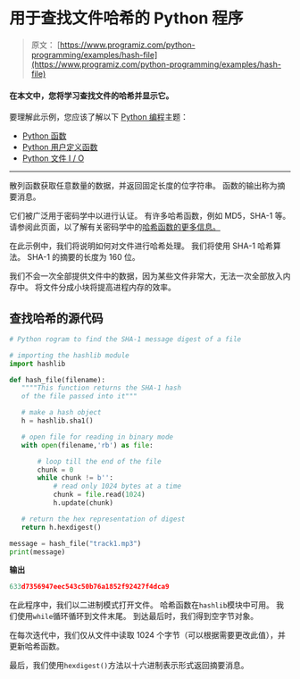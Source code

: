 # 用于查找文件哈希的 Python 程序

> 原文： [https://www.programiz.com/python-programming/examples/hash-file](https://www.programiz.com/python-programming/examples/hash-file)

#### 在本文中，您将学习查找文件的哈希并显示它。

要理解此示例，您应该了解以下 [Python 编程](/python-programming "Python tutorial")主题：

*   [Python 函数](/python-programming/function)
*   [Python 用户定义函数](/python-programming/user-defined-function)
*   [Python 文件 I / O](/python-programming/file-operation)

* * *

散列函数获取任意数量的数据，并返回固定长度的位字符串。 函数的输出称为摘要消息。

它们被广泛用于密码学中以进行认证。 有许多哈希函数，例如 MD5，SHA-1 等。请参阅此页面，以了解有关密码学中的[哈希函数的更多信息。](http://en.wikipedia.org/wiki/Cryptographic_hash_function "Hash Function")

在此示例中，我们将说明如何对文件进行哈希处理。 我们将使用 SHA-1 哈希算法。 SHA-1 的摘要的长度为 160 位。

我们不会一次全部提供文件中的数据，因为某些文件非常大，无法一次全部放入内存中。 将文件分成小块将提高进程内存的效率。

## 查找哈希的源代码

```py
# Python rogram to find the SHA-1 message digest of a file

# importing the hashlib module
import hashlib

def hash_file(filename):
   """"This function returns the SHA-1 hash
   of the file passed into it"""

   # make a hash object
   h = hashlib.sha1()

   # open file for reading in binary mode
   with open(filename,'rb') as file:

       # loop till the end of the file
       chunk = 0
       while chunk != b'':
           # read only 1024 bytes at a time
           chunk = file.read(1024)
           h.update(chunk)

   # return the hex representation of digest
   return h.hexdigest()

message = hash_file("track1.mp3")
print(message) 
```

**输出**

```py
633d7356947eec543c50b76a1852f92427f4dca9

```

在此程序中，我们以二进制模式打开文件。 哈希函数在`hashlib`模块中可用。 我们使用`while`循环循环到文件末尾。 到达最后时，我们得到空字节对象。

在每次迭代中，我们仅从文件中读取 1024 个字节（可以根据需要更改此值），并更新哈希函数。

最后，我们使用`hexdigest()`方法以十六进制表示形式返回摘要消息。